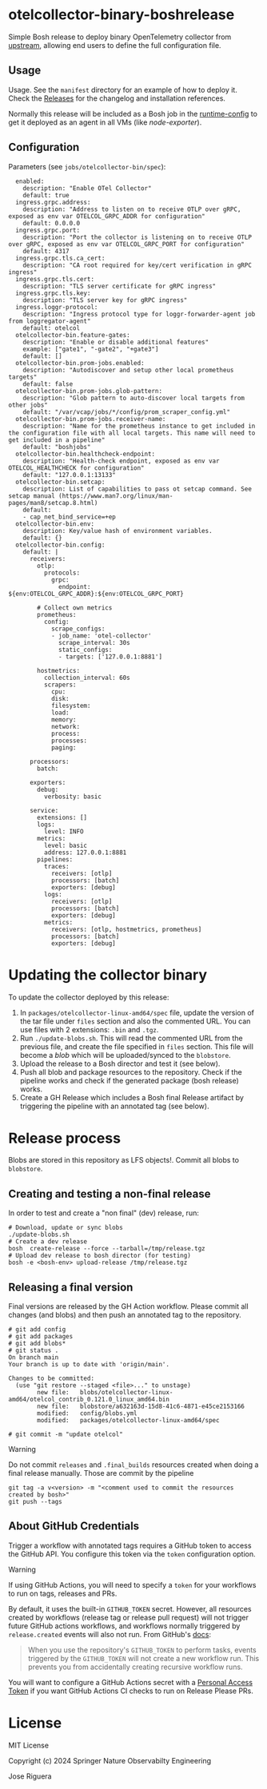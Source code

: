 # otelcollector-binary-boshrelease

Simple Bosh release to deploy binary OpenTelemetry collector from [upstream](https://github.com/open-telemetry/opentelemetry-collector-releases/releases), allowing end users to define the full configuration file.

## Usage

Usage. See the `manifest` directory for an example of how to deploy it. Check the [Releases](https://github.com/springernature/otelcollector-binary-boshrelease/releases) for the changelog and installation references.

Normally this release will be included as a Bosh job in the [runtime-config](https://bosh.io/docs/runtime-config/) to get it deployed as an agent in all VMs (like *node-exporter*).

## Configuration

Parameters (see `jobs/otelcollector-bin/spec`):

```
  enabled:
    description: "Enable OTel Collector"
    default: true
  ingress.grpc.address:
    description: "Address to listen on to receive OTLP over gRPC, exposed as env var OTELCOL_GRPC_ADDR for configuration"
    default: 0.0.0.0
  ingress.grpc.port:
    description: "Port the collector is listening on to receive OTLP over gRPC, exposed as env var OTELCOL_GRPC_PORT for configuration"
    default: 4317
  ingress.grpc.tls.ca_cert:
    description: "CA root required for key/cert verification in gRPC ingress"
  ingress.grpc.tls.cert:
    description: "TLS server certificate for gRPC ingress"
  ingress.grpc.tls.key:
    description: "TLS server key for gRPC ingress"
  ingress.loggr-protocol:
    description: "Ingress protocol type for loggr-forwarder-agent job from loggregator-agent"
    default: otelcol
  otelcollector-bin.feature-gates:
    description: "Enable or disable additional features"
    example: ["gate1", "-gate2", "+gate3"]
    default: []
  otelcollector-bin.prom-jobs.enabled:
    description: "Autodiscover and setup other local prometheus targets"
    default: false
  otelcollector-bin.prom-jobs.glob-pattern:
    description: "Glob pattern to auto-discover local targets from other jobs"
    default: "/var/vcap/jobs/*/config/prom_scraper_config.yml"
  otelcollector-bin.prom-jobs.receiver-name:
    description: "Name for the prometheus instance to get included in the configuration file with all local targets. This name will need to get included in a pipeline"
    default: "boshjobs"
  otelcollector-bin.healthcheck-endpoint:
    description: "Health-check endpoint, exposed as env var OTELCOL_HEALTHCHECK for configuration"
    default: "127.0.0.1:13133"
  otelcollector-bin.setcap:
    description: List of capabilities to pass ot setcap command. See setcap manual (https://www.man7.org/linux/man-pages/man8/setcap.8.html)
    default:
    - cap_net_bind_service=+ep
  otelcollector-bin.env:
    description: Key/value hash of environment variables.
    default: {}
  otelcollector-bin.config:
    default: |
      receivers:
        otlp:
          protocols:
            grpc:
              endpoint: ${env:OTELCOL_GRPC_ADDR}:${env:OTELCOL_GRPC_PORT}

        # Collect own metrics
        prometheus:
          config:
            scrape_configs:
            - job_name: 'otel-collector'
              scrape_interval: 30s
              static_configs:
              - targets: ['127.0.0.1:8881']

        hostmetrics:
          collection_interval: 60s
          scrapers:
            cpu:
            disk:
            filesystem:
            load:
            memory:
            network:
            process:
            processes:
            paging:

      processors:
        batch:

      exporters:
        debug:
          verbosity: basic

      service:
        extensions: []
        logs:
          level: INFO
        metrics:
          level: basic
          address: 127.0.0.1:8881
        pipelines:
          traces:
            receivers: [otlp]
            processors: [batch]
            exporters: [debug]
          logs:
            receivers: [otlp]
            processors: [batch]
            exporters: [debug]
          metrics:
            receivers: [otlp, hostmetrics, prometheus]
            processors: [batch]
            exporters: [debug]
```

# Updating the collector binary

To update the collector deployed by this release:

1. In `packages/otelcollector-linux-amd64/spec` file, update the version of the tar file under `files` section and also the commented URL. You can use files with 2 extensions: `.bin` and `.tgz`.
2. Run `./update-blobs.sh`. This will read the commented URL from the previous file, and create the file specified in `files` section. This file will become a *blob* which will be uploaded/synced to the `blobstore`.
3. Upload the release to a Bosh director and test it (see below).
4. Push all blob and package resources to the repository. Check if the pipeline works and check if the generated package (bosh release) works.
5. Create a GH Release which includes a Bosh final Release artifact by triggering the pipeline with an annotated tag (see below).

# Release process

Blobs are stored in this repository as LFS objects!. Commit all blobs to `blobstore`.

## Creating and testing a non-final release

In order to test and create a "non final" (dev) release, run:

```
# Download, update or sync blobs
./update-blobs.sh
# Create a dev release
bosh  create-release --force --tarball=/tmp/release.tgz
# Upload dev release to bosh director (for testing)
bosh -e <bosh-env> upload-release /tmp/release.tgz
```

## Releasing a final version

Final versions are released by the GH Action workflow.
Please commit all changes (and blobs) and then push an annotated tag to the repository.

```
# git add config
# git add packages
# git add blobs*
# git status .
On branch main
Your branch is up to date with 'origin/main'.

Changes to be committed:
  (use "git restore --staged <file>..." to unstage)
        new file:   blobs/otelcollector-linux-amd64/otelcol_contrib_0.121.0_linux_amd64.bin
        new file:   blobstore/a632163d-15d8-41c6-4871-e45ce2153166
        modified:   config/blobs.yml
        modified:   packages/otelcollector-linux-amd64/spec

# git commit -m "update otelcol"
```

> [!WARNING]  
> Do not commit `releases` and `.final_builds` resources created when doing a final release manually. Those are commit by the pipeline

```
git tag -a v<version> -m "<comment used to commit the resources created by bosh>"
git push --tags
```

## About GitHub Credentials

Trigger a workflow with annotated tags requires a GitHub token to access the GitHub API. You configure this token via the `token` configuration option.

> [!WARNING]  
> If using GitHub Actions, you will need to specify a `token` for your workflows to run on
> tags, releases and PRs.

By default, it uses the built-in `GITHUB_TOKEN` secret. However, all resources created
by workflows (release tag or release pull request) will not trigger future GitHub actions workflows, and workflows normally triggered by `release.created` events will also not run.
From GitHub's [docs](https://docs.github.com/en/actions/using-workflows/triggering-a-workflow#triggering-a-workflow-from-a-workflow):

> When you use the repository's `GITHUB_TOKEN` to perform tasks, events triggered by the `GITHUB_TOKEN`
> will not create a new workflow run. This prevents you from accidentally creating recursive workflow runs.

You will want to configure a GitHub Actions secret with a
[Personal Access Token](https://docs.github.com/en/authentication/keeping-your-account-and-data-secure/creating-a-personal-access-token)
if you want GitHub Actions CI checks to run on Release Please PRs.

# License

MIT License

Copyright (c) 2024 Springer Nature Observabilty Engineering

Jose Riguera